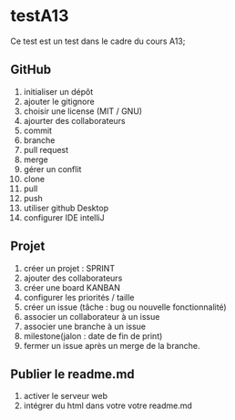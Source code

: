 # testA13
Ce test est un test dans le cadre du cours A13;


## GitHub
1. initialiser un dépôt
2. ajouter le gitignore
3. choisir une license (MIT / GNU)
4. ajourter des collaborateurs
5. commit
6. branche
7. pull request
8. merge
9. gérer un conflit
10. clone
11. pull
12. push
13. utiliser github Desktop
14. configurer IDE intelliJ

## Projet
1. créer un projet : SPRINT
2. ajouter des collaborateurs
3. créer une board KANBAN
4. configurer les priorités / taille
5. créer un issue (tâche : bug ou nouvelle fonctionnalité)
6. associer un collaborateur à un issue
7. associer une branche à un issue
8. milestone(jalon : date de fin de print)
9. fermer un issue après un merge de la branche.


## Publier le readme.md

1. activer le serveur web
2. intégrer du html dans votre votre readme.md
